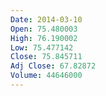 ```yaml
---
Date: 2014-03-10
Open: 75.480003
High: 76.190002
Low: 75.477142
Close: 75.845711
Adj Close: 67.82872
Volume: 44646000
---
```


